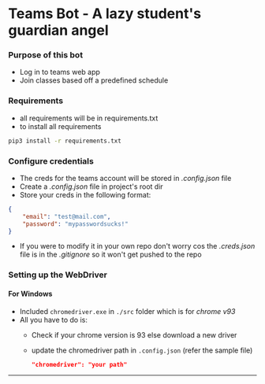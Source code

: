 # Teams Bot - A lazy student's guardian angel

### Purpose of this bot

- Log in to teams web app
- Join classes based off a predefined schedule

### Requirements

- all requirements will be in requirements.txt
- to install all requirements

```bash
pip3 install -r requirements.txt
```

### Configure credentials

- The creds for the teams account will be stored in _.config.json_ file
- Create a _.config.json_ file in project's root dir
- Store your creds in the following format:

```json
{
    "email": "test@mail.com",
    "password": "mypasswordsucks!"
}
```

- If you were to modify it in your own repo don't worry cos the _.creds.json_ file is in the _.gitignore_ so it won't get pushed to the repo

### Setting up the WebDriver

#### For Windows

- Included `chromedriver.exe` in `./src` folder which is for _chrome v93_
- All you have to do is:
  - Check if your chrome version is 93 else download a new driver
  - update the chromedriver path in `.config.json` (refer the sample file)

    ```json
    "chromedriver": "your path"
    ```

---